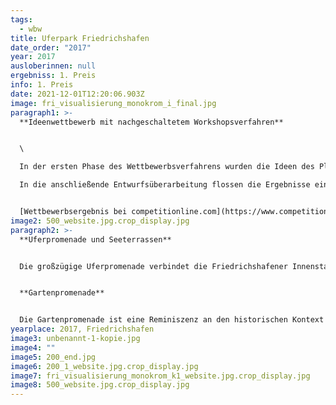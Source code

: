 ```yaml
---
tags:
  - wbw
title: Uferpark Friedrichshafen
date_order: "2017"
year: 2017
ausloberinnen: null
ergebniss: 1. Preis
info: 1. Preis
date: 2021-12-01T12:20:06.903Z
image: fri_visualisierung_monokrom_i_final.jpg
paragraph1: >-
  **Ideenwettbewerb mit nachgeschaltetem Workshopsverfahren**


  \

  In der ersten Phase des Wettbewerbsverfahrens wurden die Ideen des Planungsteams k1 Landschaftsarchitekten/ raumzeit Architekten neben vier weiteren Arbeiten von der Fachjury zur Weiterbearbeitung empfohlen.\

  In die anschließende Entwurfsüberarbeitung flossen die Ergebnisse eines Bürgerbeiteiligungsverfahrens mit öffentlichem Workshop ein. Aus den Beiträgen dieser zweiten Wettbewerbsrunde kürte die Jury in der abschließenden Preisgerichtssitzung am 28. November 2017 zwei erste Plätze. Wegen seiner landschaftsarchitektonischen Stärken wurde der Entwurf von k1 Landschaftsarchitekten und raumzeit Architekten als Grundlage für weitere Planungen empfohlen.


  [Wettbewerbsergebnis bei competitionline.com](https://www.competitionline.com/de/news/ergebnisse/wettbewerbsergebnis-staedtebau-243162.html)
image2: 500_website.jpg.crop_display.jpg
paragraph2: >-
  **Uferpromenade und Seeterrassen**


  Die großzügige Uferpromenade verbindet die Friedrichshafener Innenstadt mit dem See. Als breite Flaniermeile erschließt sie alle Häfen der Stadt und bietet den Bürgern und Besuchern vielfältige Aufenthaltsmöglichkeiten am Wasser. Durch ihre Weiterführung zum Schlosshorn und zu den übergeordneten Wander- und Radwegen wird der Uferpark mit der umliegenden Landschaft vernetzt und die Promenade zu einem Teil der Erholungswege rund um den Bodensee. An zentraler Stelle weitet sich die Promenade platzartig auf und präsentiert sich als Seebalkon. Der hier entstandene, großzügig dimensionierte Flanierraum kann für Veranstaltungen genutzt werden.


  **Gartenpromenade**


  Die Gartenpromenade ist eine Reminiszenz an den historischen Kontext als der Uferpark aus dem Zusammenschluss von einzelnen Privatgärten hervorging. Als weiterer Hauptweg bildet die Gartenpromenade das der Stadt zugewandte Rückgrat des Parks mit altem Baumbestand und angelagerten gärtnerisch gestalteten Flächen.
yearplace: 2017, Friedrichshafen
image3: unbenannt-1-kopie.jpg
image4: ""
image5: 200_end.jpg
image6: 200_1_website.jpg.crop_display.jpg
image7: fri_visualisierung_monokrom_k1_website.jpg.crop_display.jpg
image8: 500_website.jpg.crop_display.jpg
---
```

